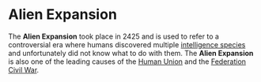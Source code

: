 # Alien Expansion

The **Alien Expansion** took place in 2425 and is used to refer to a controversial era where humans discovered multiple [intelligence species](../page_index.md#species) and unfortunately did not know what to do with them. The **Alien Expansion** is also one of the leading causes of the [Human Union](human_union_split) and the [Federation Civil War](federation_civil_war).

